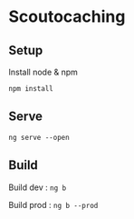# Scoutocaching
 
## Setup

Install node & npm

`npm install`

## Serve

`ng serve --open`

## Build

Build dev : `ng b`

Build prod : `ng b --prod`
